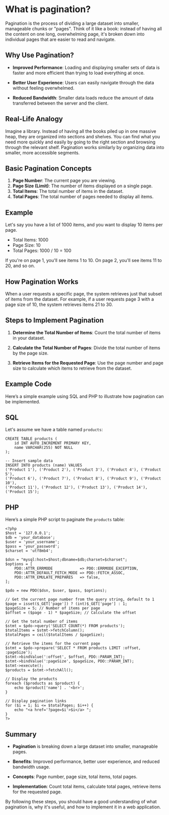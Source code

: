 # What is pagination?

Pagination is the process of dividing a large dataset into smaller, manageable chunks or "pages". Think of it like a book: instead of having all the content on one long, overwhelming page, it's broken down into individual pages that are easier to read and navigate.

## Why Use Pagination?

- __Improved Performance__: Loading and displaying smaller sets of data is faster and more efficient than trying to load everything at once.

- __Better User Experience__: Users can easily navigate through the data without feeling overwhelmed.

- __Reduced Bandwidth__: Smaller data loads reduce the amount of data transferred between the server and the client.

## Real-Life Analogy

Imagine a library. Instead of having all the books piled up in one massive heap, they are organized into sections and shelves. You can find what you need more quickly and easily by going to the right section and browsing through the relevant shelf. Pagination works similarly by organizing data into smaller, more accessible segments.

## Basic Pagination Concepts

  1. __Page Number__: The current page you are viewing.
  2. __Page Size (Limit)__: The number of items displayed on a single page.
  3. __Total Items__: The total number of items in the dataset.
  4. __Total Pages__: The total number of pages needed to display all items.

## Example

Let's say you have a list of 1000 items, and you want to display 10 items per page.

  - Total Items: 1000
  - Page Size: 10
  - Total Pages: 1000 / 10 = 100

If you're on page 1, you'll see items 1 to 10. On page 2, you'll see items 11 to 20, and so on.

## How Pagination Works

When a user requests a specific page, the system retrieves just that subset of items from the dataset. For example, if a user requests page 3 with a page size of 10, the system retrieves items 21 to 30.

## Steps to Implement Pagination

  1. __Determine the Total Number of Items__: Count the total number of items in your dataset.

  2. __Calculate the Total Number of Pages__: Divide the total number of items by the page size.

  3. __Retrieve Items for the Requested Page__: Use the page number and page size to calculate which items to retrieve from the dataset.

## Example Code

Here’s a simple example using SQL and PHP to illustrate how pagination can be implemented.

## SQL

Let's assume we have a table named `products`:

    CREATE TABLE products (
        id INT AUTO_INCREMENT PRIMARY KEY,
        name VARCHAR(255) NOT NULL
    );

    -- Insert sample data
    INSERT INTO products (name) VALUES
    ('Product 1'), ('Product 2'), ('Product 3'), ('Product 4'), ('Product 5'),
    ('Product 6'), ('Product 7'), ('Product 8'), ('Product 9'), ('Product 10'),
    ('Product 11'), ('Product 12'), ('Product 13'), ('Product 14'), ('Product 15');

## PHP

Here’s a simple PHP script to paginate the `products` table:

    <?php
    $host = '127.0.0.1';
    $db = 'your_database';
    $user = 'your_username';
    $pass = 'your_password';
    $charset = 'utf8mb4';

    $dsn = "mysql:host=$host;dbname=$db;charset=$charset";
    $options = [
        PDO::ATTR_ERRMODE            => PDO::ERRMODE_EXCEPTION,
        PDO::ATTR_DEFAULT_FETCH_MODE => PDO::FETCH_ASSOC,
        PDO::ATTR_EMULATE_PREPARES   => false,
    ];

    $pdo = new PDO($dsn, $user, $pass, $options);

    // Get the current page number from the query string, default to 1
    $page = isset($_GET['page']) ? (int)$_GET['page'] : 1;
    $pageSize = 5; // Number of items per page
    $offset = ($page - 1) * $pageSize; // Calculate the offset

    // Get the total number of items
    $stmt = $pdo->query('SELECT COUNT(*) FROM products');
    $totalItems = $stmt->fetchColumn();
    $totalPages = ceil($totalItems / $pageSize);

    // Retrieve the items for the current page
    $stmt = $pdo->prepare('SELECT * FROM products LIMIT :offset, :pageSize');
    $stmt->bindValue(':offset', $offset, PDO::PARAM_INT);
    $stmt->bindValue(':pageSize', $pageSize, PDO::PARAM_INT);
    $stmt->execute();
    $products = $stmt->fetchAll();

    // Display the products
    foreach ($products as $product) {
        echo $product['name'] . '<br>';
    }

    // Display pagination links
    for ($i = 1; $i <= $totalPages; $i++) {
        echo "<a href='?page=$i'>$i</a> ";
    }
    ?>

## Summary

  - __Pagination__ is breaking down a large dataset into smaller, manageable pages.

  - __Benefits__: Improved performance, better user experience, and reduced bandwidth usage.

  - __Concepts__: Page number, page size, total items, total pages.

  - __Implementation__: Count total items, calculate total pages, retrieve items for the requested page.

By following these steps, you should have a good understanding of what pagination is, why it's useful, and how to implement it in a web application.
